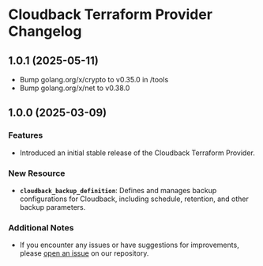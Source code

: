 # Cloudback Terraform Provider Changelog

## 1.0.1 (2025-05-11)

- Bump golang.org/x/crypto to v0.35.0 in /tools
- Bump golang.org/x/net to v0.38.0

## 1.0.0 (2025-03-09)

### Features

- Introduced an initial stable release of the Cloudback Terraform Provider.

### New Resource

- **`cloudback_backup_definition`**: Defines and manages backup configurations for Cloudback, including schedule, retention, and other backup parameters.

### Additional Notes

- If you encounter any issues or have suggestions for improvements, please [open an issue](https://github.com/cloudback/terraform-provider-cloudback/issues/new) on our repository.
